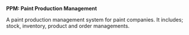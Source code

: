 **PPM: Paint Production Management**

A paint production management system for paint companies.
It includes; stock, inventory, product and order managements. 
